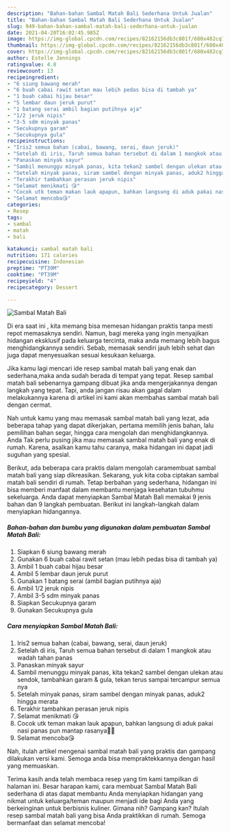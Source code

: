 ```yaml
---
description: "Bahan-bahan Sambal Matah Bali Sederhana Untuk Jualan"
title: "Bahan-bahan Sambal Matah Bali Sederhana Untuk Jualan"
slug: 949-bahan-bahan-sambal-matah-bali-sederhana-untuk-jualan
date: 2021-04-20T16:02:45.985Z
image: https://img-global.cpcdn.com/recipes/82162156db3c801f/680x482cq70/sambal-matah-bali-foto-resep-utama.jpg
thumbnail: https://img-global.cpcdn.com/recipes/82162156db3c801f/680x482cq70/sambal-matah-bali-foto-resep-utama.jpg
cover: https://img-global.cpcdn.com/recipes/82162156db3c801f/680x482cq70/sambal-matah-bali-foto-resep-utama.jpg
author: Estelle Jennings
ratingvalue: 4.8
reviewcount: 13
recipeingredient:
- "6 siung bawang merah"
- "6 buah cabai rawit setan mau lebih pedas bisa di tambah ya"
- "1 buah cabai hijau besar"
- "5 lembar daun jeruk purut"
- "1 batang serai ambil bagian putihnya aja"
- "1/2 jeruk nipis"
- "3-5 sdm minyak panas"
- "Secukupnya garam"
- "Secukupnya gula"
recipeinstructions:
- "Iris2 semua bahan (cabai, bawang, serai, daun jeruk)"
- "Setelah di iris, Taruh semua bahan tersebut di dalam 1 mangkok atau wadah tahan panas"
- "Panaskan minyak sayur"
- "Sambil menunggu minyak panas, kita tekan2 sambel dengan ulekan atau sendok, tambahkan garam &amp; gula, tekan terus sampai tercampur semua nya"
- "Setelah minyak panas, siram sambel dengan minyak panas, aduk2 hingga merata"
- "Terakhir tambahkan perasan jeruk nipis"
- "Selamat menikmati 😘"
- "Cocok utk teman makan lauk apapun, bahkan langsung di aduk pakai nasi panas pun mantap rasanya👍🏻"
- "Selamat mencoba😘"
categories:
- Resep
tags:
- sambal
- matah
- bali

katakunci: sambal matah bali 
nutrition: 171 calories
recipecuisine: Indonesian
preptime: "PT39M"
cooktime: "PT39M"
recipeyield: "4"
recipecategory: Dessert

---
```



![Sambal Matah Bali](https://img-global.cpcdn.com/recipes/82162156db3c801f/680x482cq70/sambal-matah-bali-foto-resep-utama.jpg)

Di era  saat ini , kita memang bisa memesan hidangan praktis tanpa mesti repot memasaknya sendiri. Namun, bagi mereka yang ingin menyajikan hidangan eksklusif pada keluarga tercinta, maka anda memang lebih bagus menghidangkannya sendiri. Sebab, memasak sendiri jauh lebih sehat dan juga dapat menyesuaikan sesuai kesukaan keluarga.

Jika kamu lagi mencari ide resep sambal matah bali yang enak dan sederhana,maka anda sudah berada di tempat yang tepat. Resep sambal matah bali  sebenarnya gampang dibuat jika anda mengerjakannya dengan langkah yang tepat. Tapi, anda jangan risau akan gagal dalam melakukannya 
karena di artikel ini kami akan membahas sambal matah bali dengan cermat.  



Nah untuk kamu yang mau memasak sambal matah bali yang lezat, ada beberapa tahap yang dapat dikerjakan, pertama memilih jenis bahan, lalu pemilihan bahan segar, hingga cara mengolah dan menghidangkannya. Anda Tak perlu pusing jika mau memasak sambal matah bali yang enak di rumah. Karena, asalkan kamu  tahu caranya, maka hidangan ini dapat jadi suguhan yang spesial.

Berikut, ada beberapa cara praktis  dalam mengolah caramembuat sambal matah bali yang siap dikreasikan. Sekarang, yuk kita coba ciptakan sambal matah bali sendiri di rumah. Tetap berbahan yang sederhana, hidangan ini bisa memberi manfaat dalam membantu menjaga kesehatan tubuhmu sekeluarga. Anda dapat menyiapkan Sambal Matah Bali memakai 9 jenis bahan dan 9 langkah pembuatan. Berikut ini langkah-langkah dalam menyiapkan hidangannya.

<!--inarticleads1-->

##### Bahan-bahan dan bumbu yang digunakan dalam pembuatan Sambal Matah Bali:

1. Siapkan 6 siung bawang merah
1. Gunakan 6 buah cabai rawit setan (mau lebih pedas bisa di tambah ya)
1. Ambil 1 buah cabai hijau besar
1. Ambil 5 lembar daun jeruk purut
1. Gunakan 1 batang serai (ambil bagian putihnya aja)
1. Ambil 1/2 jeruk nipis
1. Ambil 3-5 sdm minyak panas
1. Siapkan Secukupnya garam
1. Gunakan Secukupnya gula




<!--inarticleads2-->

##### Cara menyiapkan Sambal Matah Bali:

1. Iris2 semua bahan (cabai, bawang, serai, daun jeruk)
1. Setelah di iris, Taruh semua bahan tersebut di dalam 1 mangkok atau wadah tahan panas
1. Panaskan minyak sayur
1. Sambil menunggu minyak panas, kita tekan2 sambel dengan ulekan atau sendok, tambahkan garam &amp; gula, tekan terus sampai tercampur semua nya
1. Setelah minyak panas, siram sambel dengan minyak panas, aduk2 hingga merata
1. Terakhir tambahkan perasan jeruk nipis
1. Selamat menikmati 😘
1. Cocok utk teman makan lauk apapun, bahkan langsung di aduk pakai nasi panas pun mantap rasanya👍🏻
1. Selamat mencoba😘




Nah, itulah artikel mengenai  sambal matah bali  yang praktis dan gampang dilakukan versi kami. Semoga anda bisa mempraktekkannya dengan hasil yang memuaskan. 

Terima kasih anda telah membaca resep yang tim kami tampilkan di halaman ini. Besar harapan kami, cara membuat  Sambal Matah Bali sederhana di atas dapat membantu Anda menyiapkan hidangan yang nikmat untuk keluarga/teman maupun menjadi ide bagi Anda yang berkeinginan untuk berbisnis kuliner. Gimana nih? Gampang kan? Itulah resep sambal matah bali yang bisa Anda praktikkan di rumah. Semoga bermanfaat dan selamat mencoba!

